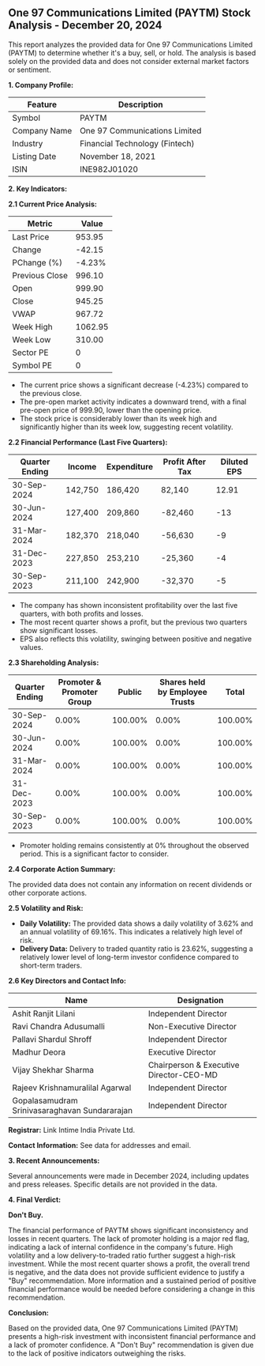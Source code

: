 ## One 97 Communications Limited (PAYTM) Stock Analysis - December 20, 2024

This report analyzes the provided data for One 97 Communications Limited (PAYTM) to determine whether it's a buy, sell, or hold.  The analysis is based solely on the provided data and does not consider external market factors or sentiment.

**1. Company Profile:**

| Feature          | Description                               |
|-----------------|-------------------------------------------|
| Symbol           | PAYTM                                     |
| Company Name     | One 97 Communications Limited             |
| Industry         | Financial Technology (Fintech)            |
| Listing Date     | November 18, 2021                         |
| ISIN             | INE982J01020                              |


**2. Key Indicators:**

**2.1 Current Price Analysis:**

| Metric             | Value     |
|----------------------|------------|
| Last Price          | 953.95     |
| Change              | -42.15     |
| PChange (%)         | -4.23%     |
| Previous Close      | 996.10     |
| Open                | 999.90     |
| Close               | 945.25     |
| VWAP                | 967.72     |
| Week High           | 1062.95    |
| Week Low            | 310.00     |
| Sector PE           | 0          |
| Symbol PE           | 0          |


* The current price shows a significant decrease (-4.23%) compared to the previous close.
* The pre-open market activity indicates a downward trend, with a final pre-open price of 999.90, lower than the opening price.
* The stock price is considerably lower than its week high and significantly higher than its week low, suggesting recent volatility.


**2.2 Financial Performance (Last Five Quarters):**

| Quarter Ending    | Income      | Expenditure | Profit After Tax | Diluted EPS |
|--------------------|-------------|--------------|-------------------|-------------|
| 30-Sep-2024       | 142,750     | 186,420      | 82,140           | 12.91       |
| 30-Jun-2024       | 127,400     | 209,860      | -82,460          | -13         |
| 31-Mar-2024       | 182,370     | 218,040      | -56,630          | -9          |
| 31-Dec-2023       | 227,850     | 253,210      | -25,360          | -4          |
| 30-Sep-2023       | 211,100     | 242,900      | -32,370          | -5          |

* The company has shown inconsistent profitability over the last five quarters, with both profits and losses.
* The most recent quarter shows a profit, but the previous two quarters show significant losses.
* EPS also reflects this volatility, swinging between positive and negative values.


**2.3 Shareholding Analysis:**

| Quarter Ending    | Promoter & Promoter Group | Public | Shares held by Employee Trusts | Total |
|--------------------|---------------------------|--------|-------------------------------|-------|
| 30-Sep-2024       | 0.00%                       | 100.00%| 0.00%                          | 100.00%|
| 30-Jun-2024       | 0.00%                       | 100.00%| 0.00%                          | 100.00%|
| 31-Mar-2024       | 0.00%                       | 100.00%| 0.00%                          | 100.00%|
| 31-Dec-2023       | 0.00%                       | 100.00%| 0.00%                          | 100.00%|
| 30-Sep-2023       | 0.00%                       | 100.00%| 0.00%                          | 100.00%|

* Promoter holding remains consistently at 0% throughout the observed period.  This is a significant factor to consider.


**2.4 Corporate Action Summary:**

The provided data does not contain any information on recent dividends or other corporate actions.


**2.5 Volatility and Risk:**

* **Daily Volatility:**  The provided data shows a daily volatility of 3.62% and an annual volatility of 69.16%. This indicates a relatively high level of risk.
* **Delivery Data:** Delivery to traded quantity ratio is 23.62%, suggesting a relatively lower level of long-term investor confidence compared to short-term traders.


**2.6 Key Directors and Contact Info:**

| Name                               | Designation                               |
|------------------------------------|--------------------------------------------|
| Ashit Ranjit Lilani                 | Independent Director                       |
| Ravi Chandra Adusumalli            | Non-Executive Director                     |
| Pallavi Shardul Shroff              | Independent Director                       |
| Madhur Deora                        | Executive Director                         |
| Vijay Shekhar Sharma               | Chairperson & Executive Director-CEO-MD     |
| Rajeev Krishnamuralilal Agarwal     | Independent Director                       |
| Gopalasamudram Srinivasaraghavan Sundararajan | Independent Director                       |

**Registrar:** Link Intime India Private Ltd.

**Contact Information:**  See data for addresses and email.


**3. Recent Announcements:**

Several announcements were made in December 2024, including updates and press releases.  Specific details are not provided in the data.


**4. Final Verdict:**

**Don't Buy.**

The financial performance of PAYTM shows significant inconsistency and losses in recent quarters.  The lack of promoter holding is a major red flag, indicating a lack of internal confidence in the company's future.  High volatility and a low delivery-to-traded ratio further suggest a high-risk investment. While the most recent quarter shows a profit, the overall trend is negative, and the data does not provide sufficient evidence to justify a "Buy" recommendation.  More information and a sustained period of positive financial performance would be needed before considering a change in this recommendation.


**Conclusion:**

Based on the provided data, One 97 Communications Limited (PAYTM) presents a high-risk investment with inconsistent financial performance and a lack of promoter confidence.  A "Don't Buy" recommendation is given due to the lack of positive indicators outweighing the risks.

